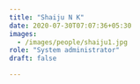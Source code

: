```yaml
---
title: "Shaiju N K"
date: 2020-07-30T07:07:36+05:30
images:
  - /images/people/shaiju1.jpg
role: "System administrator"
draft: false

---
```


